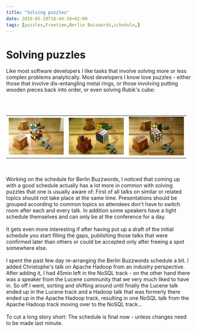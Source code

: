 ```yaml
---
title: "Solving puzzles"
date: 2010-05-20T16:44:10+02:00
tags: [puzzles,Freetime,Berlin Buzzwords,schedule,]
---
```


# Solving puzzles


Like most software developers I like tasks that involve solving more or less complex problems analytically. Most 
developers I know love puzzles - either those that involve dis-entangling metal rings, or those involving putting 
wooden pieces back into order, or even solving Rubik's cube:<br><br><center><br><table><tr><td><img 
src="/wuerfel1.jpg" width="150" alt="wuerfel" /><br></td><td><img 
src="/wuerfel2.jpg" alt="wuerfel"  width="150"/><br></td><td><img 
src="/wuerfel3.jpg" alt="wuerfel"  
width="150"/><br></td></tr></table><br></center><br>Working on the schedule for Berlin Buzzwords, I noticed that coming 
up with a good schedule actually has a lot more in common with solving puzzles that one is usually aware of: First of 
all talks on similar or related topics should not take place at the same time. Presentations should be grouped 
according to common topics so attendees don't have to switch room after each and every talk. In addition some speakers 
have a tight schedule themselves and can only be at the conference for a day.<br><br>It gets even more interesting if 
after having put up a draft of the initial schedule you start filling the gaps, publishing those talks that were 
confirmed later than others or could be accepted only after freeing a spot somewhere else.<br><br>I spent the past few 
day re-arranging the Berlin Buzzwords schedule a bit. I added Christophe's talk on Apache Hadoop from an industry 
perspective. After adding it, I had 45min left in the NoSQL track - on the other hand there was a speaker from the 
Lucene community that we very much liked to have in. So off I went, sorting and shifting around until finally the 
Lucene talk ended up in the Lucene track and a Hadoop talk that was formerly there ended up in the Apache Hadoop track, 
resulting in one NoSQL talk from the Apache Hadoop track moving over to the NoSQL track...<br><br>To cut a long story 
short: The schedule is final now - unless changes need to be made last minute.<br><br>

